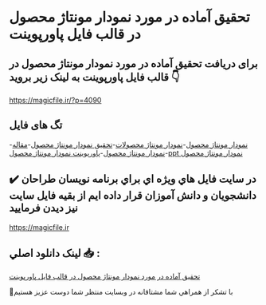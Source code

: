 # تحقیق آماده در مورد نمودار مونتاژ محصول در قالب فایل پاورپوینت

## برای دریافت تحقیق آماده در مورد نمودار مونتاژ محصول در قالب فایل پاورپوینت به لینک زیر بروید 👇

https://magicfile.ir/?p=4090

## تگ های فایل

-[نمودار مونتاژ محصول](https://magicfile.ir/product/%d8%aa%d8%ad%d9%82%db%8c%d9%82-%d9%86%d9%85%d9%88%d8%af%d8%a7%d8%b1-%d9%85%d9%88%d9%86%d8%aa%d8%a7%da%98-%d9%85%d8%ad%d8%b5%d9%88%d9%84-%d9%be%d8%a7%d9%88%d8%b1%d9%be%d9%88%db%8c%d9%86%d8%aa/)-[نمودار مونتاژ محصولات](https://magicfile.ir/product/%d8%aa%d8%ad%d9%82%db%8c%d9%82-%d9%86%d9%85%d9%88%d8%af%d8%a7%d8%b1-%d9%85%d9%88%d9%86%d8%aa%d8%a7%da%98-%d9%85%d8%ad%d8%b5%d9%88%d9%84-%d9%be%d8%a7%d9%88%d8%b1%d9%be%d9%88%db%8c%d9%86%d8%aa/)-[تحقیق نمودار مونتاژ محصول](https://magicfile.ir/product/%d8%aa%d8%ad%d9%82%db%8c%d9%82-%d9%86%d9%85%d9%88%d8%af%d8%a7%d8%b1-%d9%85%d9%88%d9%86%d8%aa%d8%a7%da%98-%d9%85%d8%ad%d8%b5%d9%88%d9%84-%d9%be%d8%a7%d9%88%d8%b1%d9%be%d9%88%db%8c%d9%86%d8%aa/)-[مقاله نمودار مونتاژ محصول](https://magicfile.ir/product/%d8%aa%d8%ad%d9%82%db%8c%d9%82-%d9%86%d9%85%d9%88%d8%af%d8%a7%d8%b1-%d9%85%d9%88%d9%86%d8%aa%d8%a7%da%98-%d9%85%d8%ad%d8%b5%d9%88%d9%84-%d9%be%d8%a7%d9%88%d8%b1%d9%be%d9%88%db%8c%d9%86%d8%aa/)-[پاورپوینت نمودار مونتاژ محصول](https://magicfile.ir/product/%d8%aa%d8%ad%d9%82%db%8c%d9%82-%d9%86%d9%85%d9%88%d8%af%d8%a7%d8%b1-%d9%85%d9%88%d9%86%d8%aa%d8%a7%da%98-%d9%85%d8%ad%d8%b5%d9%88%d9%84-%d9%be%d8%a7%d9%88%d8%b1%d9%be%d9%88%db%8c%d9%86%d8%aa/)-[ppt نمودار مونتاژ محصول](https://magicfile.ir/product/%d8%aa%d8%ad%d9%82%db%8c%d9%82-%d9%86%d9%85%d9%88%d8%af%d8%a7%d8%b1-%d9%85%d9%88%d9%86%d8%aa%d8%a7%da%98-%d9%85%d8%ad%d8%b5%d9%88%d9%84-%d9%be%d8%a7%d9%88%d8%b1%d9%be%d9%88%db%8c%d9%86%d8%aa/)

## ✔️ در سايت فايل هاي ويژه اي براي برنامه نويسان طراحان دانشجويان و دانش آموزان قرار داده ايم از بقيه فايل سايت نيز ديدن فرماييد

https://magicfile.ir


## لينک دانلود اصلي 📥 :

[تحقیق آماده در مورد نمودار مونتاژ محصول در قالب فایل پاورپوینت](https://magicfile.ir/product/%d8%aa%d8%ad%d9%82%db%8c%d9%82-%d9%86%d9%85%d9%88%d8%af%d8%a7%d8%b1-%d9%85%d9%88%d9%86%d8%aa%d8%a7%da%98-%d9%85%d8%ad%d8%b5%d9%88%d9%84-%d9%be%d8%a7%d9%88%d8%b1%d9%be%d9%88%db%8c%d9%86%d8%aa/) 


🙏با تشکر از همراهي شما مشتاقانه در وبسایت منتظر شما دوست عزیز هستیم

